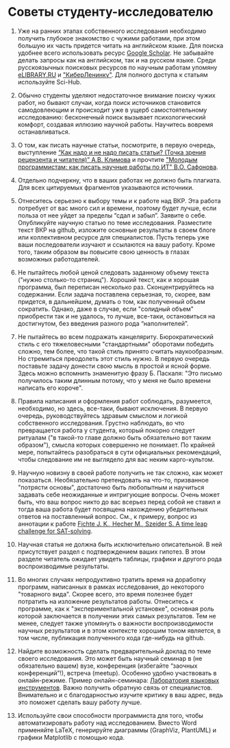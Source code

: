 ﻿# Советы студенту-исследователю

1. Уже на ранних этапах собственного исследования необходимо получить глубокое знакомство с чужими работами, при этом большую их часть придется читать на английском языке. Для поиска удобнее всего использовать ресурс [Google Scholar](https://scholar.google.com/). Не забывайте делать запросы как на английском, так и на русском языке. Среди русскоязычных поисковых ресурсов по научным работам упомяну [eLIBRARY.RU](https://www.elibrary.ru/defaultx.asp) и ["КиберЛенинку"](https://cyberleninka.ru/). Для полного доступа к статьям используйте Sci-Hub. 

1. Обычно студенты уделяют недостаточное внимание поиску чужих работ, но бывают случаи, когда поиск источников становится самодовлеющим и происходит уже в ущерб самостоятельному исследованию: бесконечный поиск вызывает психологический комфорт, создавая иллюзию научной работы. Научитесь вовремя останавливаться.

1. О том, как писать научные статьи, посмотрите, в первую очередь, выступление [“Как надо и не надо писать статьи? (Точка зрения рецензента и читателя)” А.В. Климова](https://www.youtube.com/watch?v=iZkeoNVVUiw) и прочтите ["Молодым программистам: как писать научные работы по ИТ" В.О. Сафонова](http://cte.eltech.ru/ojs/index.php/kio/article/view/1119/1116).

1. Отдельно подчеркну, что в ваших работах не должно быть плагиата. Для всех цитируемых фрагментов указываются источники.

1. Отнеситесь серьезно к выбору темы и к работе над ВКР. Эта работа потребует от вас много сил и времени, поэтому будет лучше, если польза от нее уйдет за пределы “сдал и забыл”. Заявите о себе. Опубликуйте научную статью по теме исследования. Разместите текст ВКР на github, изложите основные результаты в своем блоге или коллективном ресурсе для специалистов. Пусть теперь уже ваши последователи изучают и ссылаются на вашу работу. Кроме того, таким образом вы повысите свою ценность в глазах возможных работодателей.

1. Не пытайтесь любой ценой следовать заданному объему текста ("нужно столько-то страниц"). Хороший текст, как и хорошая программа, был переписан несколько раз. Сконцентрируйтесь на содержании. Если задача поставлена серьезная, то, скорее, вам придется, в дальнейшем, думать о том, как полученный объем сократить. Однако, даже в случае, если "солидный объем" приобрести так и не удалось, то лучше, все-таки, остановиться на достигнутом, без введения разного рода “наполнителей”.

1. Не пытайтесь во всем подражать канцеляриту. Бюрократический стиль с его тяжеловесными "стандартными" оборотами победить сложно, тем более, что такой стиль принято считать наукообразным. Но стремиться преодолеть этот стиль нужно. В первую очередь поставьте задачу донести свою мысль в простой и ясной форме. Здесь можно вспомнить знаменитую фразу Б. Паскаля: "Это письмо получилось таким длинным потому, что у меня не было времени написать его короче".

1. Правила написания и оформления работ соблюдать, разумеется, необходимо, но здесь, все-таки, бывают исключения. В первую очередь, руководствуйтесь здравым смыслом и логикой собственного исследования. Грустно наблюдать, во что превращается работа у студента, который покорно следует ритуалам ("в такой-то главе должно быть обязательно вот таким образом"), смысла которых совершенно не понимает. По крайней мере, попытайтесь разобраться в сути официальных рекомендаций, чтобы следование им не выглядело для вас неким карго-культом.

1. Научную новизну в своей работе получить не так сложно, как может показаться. Необязательно претендовать на что-то, призванное "потрясти основы", достаточно быть любопытным и научиться задавать себе неожиданные и интригующие вопросы. Очень может быть, что ваш вопрос никто до вас всерьез перед собой не ставил и тогда ваша работа будет посвящена нахождению убедительных ответов на поставленный вопрос. См., к примеру, вопрос из аннотации к работе [Fichte J. K., Hecher M., Szeider S. A time leap challenge for SAT-solving](https://arxiv.org/abs/2008.02215).

1. Научная статья не должна быть исключительно описательной. В ней присутствует раздел с подтверждением ваших гипотез. В этом разделе читатель ожидает увидеть таблицы, графики и другого рода воспроизводимые результаты.

1. Во многих случаях непродуктивно тратить время на доработку программ, написанных в рамках исследования, до некоторого "товарного вида". Скорее всего, это время полезнее будет потратить на изложение результатов работы. Отнеситесь к программе, как к "экспериментальной установке", основная роль которой заключается в получении этих самых результатов. Тем не менее, следует также упомянуть о важности воспроизводимости научных результатов и в этом контексте хорошим тоном является, в том числе, публикация полученного кода где-нибудь на github. 

1. Найдите возможность сделать предварительный доклад по теме своего исследования. Это может быть научный семинар в (не обязательно вашем) вузе, конференция (избегайте “заочных конференций”!), встреча (meetup). Особенно удобно участвовать в онлайн-режиме. Пример онлайн-семинара: [Лаборатория языковых инструментов](https://research.jetbrains.org/ru-ru/groups/plt_lab/seminars/). Важно получить обратную связь от специалистов. Внимательно и с благодарностью изучите критику в ваш адрес, ведь это поможет сделать вашу работу лучше.

1. Используйте свои способности программиста для того, чтобы автоматизировать работу над исследованием. Вместо Word применяйте LaTeX, генерируйте диаграммы (GraphViz, PlantUML) и графики Matplotlib с помощью кода.
